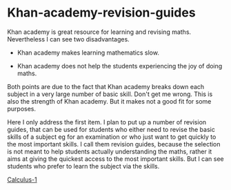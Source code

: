 # Khan-academy-revision-guides

Khan academy is great resource for learning and revising maths. Nevertheless I can see two disadvantages.

- Khan academy makes learning mathematics slow. 

- Khan academy does not help the students experiencing the joy of doing maths.

Both points are due to the fact that Khan academy breaks down each subject in a very large number of basic skill. Don't get me wrong. This is also the strength of Khan academy. But it makes not a good fit for some purposes.

Here I only address the first item. I plan to put up a number of revision guides, that can be used for students who either need to revise the basic skills of a subject eg for an examination or who just want to get quickly to the most important skills. I call them revision guides, because the selection is not meant to help students actually understanding the maths, rather it aims at giving the quickest access to the most important skills. But I can see students who prefer to learn the subject via the skills.

[Calculus-1](Calculus-1.md)


